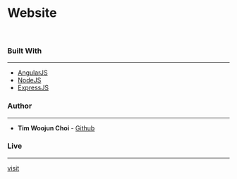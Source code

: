 # Website
<br/>

### Built With
---
* [AngularJS](https://reactjs.org/)
* [NodeJS](https://nodejs.org/en/)
* [ExpressJS](https://expressjs.com/)

### Author
---
* **Tim Woojun Choi** - [Github](https://github.com/woojunchoi)

### Live
---
<a href='http://www.woojunchoi.com'>visit</a>
